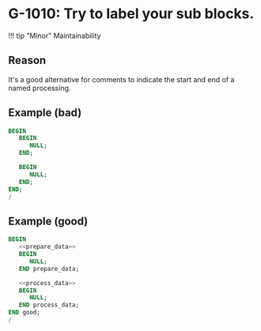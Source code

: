 # G-1010: Try to label your sub blocks.

!!! tip "Minor"
    Maintainability

## Reason

It's a good alternative for comments to indicate the start and end of a named processing.

## Example (bad)

``` sql
BEGIN
   BEGIN 
      NULL;
   END;

   BEGIN
      NULL;
   END;
END;
/
```

## Example (good)

``` sql
BEGIN
   <<prepare_data>>
   BEGIN 
      NULL;
   END prepare_data;

   <<process_data>>
   BEGIN
      NULL;
   END process_data;
END good;
/
```